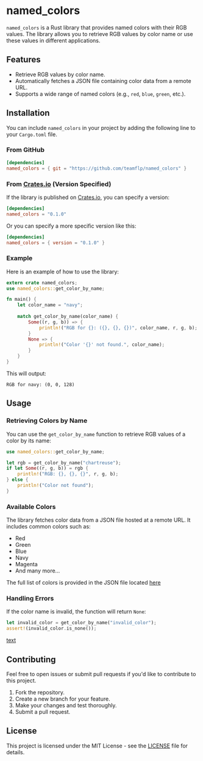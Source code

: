 # named_colors

`named_colors` is a Rust library that provides named colors with their RGB values. The library allows you to retrieve RGB values by color name or use these values in different applications.

## Features

- Retrieve RGB values by color name.
- Automatically fetches a JSON file containing color data from a remote URL.
- Supports a wide range of named colors (e.g., `red`, `blue`, `green`, etc.).

## Installation

You can include `named_colors` in your project by adding the following line to your `Cargo.toml` file.

### From GitHub

```toml
[dependencies]
named_colors = { git = "https://github.com/teamflp/named_colors" }
```

### From [Crates.io](http://Crates.io) (Version Specified)

If the library is published on [Crates.io](https://crates.io/), you can specify a version:

```toml
[dependencies]
named_colors = "0.1.0"
```

Or you can specify a more specific version like this:

```toml
[dependencies]
named_colors = { version = "0.1.0" }
```

### Example

Here is an example of how to use the library:

```rust
extern crate named_colors;
use named_colors::get_color_by_name;

fn main() {
    let color_name = "navy";
    
    match get_color_by_name(color_name) {
        Some((r, g, b)) => {
            println!("RGB for {}: ({}, {}, {})", color_name, r, g, b);
        }
        None => {
            println!("Color '{}' not found.", color_name);
        }
    }
}
```

This will output:

```shell
RGB for navy: (0, 0, 128)
```

## Usage

### Retrieving Colors by Name

You can use the `get_color_by_name` function to retrieve RGB values of a color by its name:

```rust
use named_colors::get_color_by_name;

let rgb = get_color_by_name("chartreuse");
if let Some((r, g, b)) = rgb {
    println!("RGB: {}, {}, {}", r, g, b);
} else {
    println!("Color not found");
}
```

### Available Colors

The library fetches color data from a JSON file hosted at a remote URL. It includes common colors such as:

- Red
- Green
- Blue
- Navy
- Magenta
- And many more...

The full list of colors is provided in the JSON file located [here](https://raw.githubusercontent.com/teamflp/named_colors/master/named_colors.json)

### Handling Errors

If the color name is invalid, the function will return `None`:

```rust
let invalid_color = get_color_by_name("invalid_color");
assert!(invalid_color.is_none());
```

[text](<test.gif>)

## Contributing

Feel free to open issues or submit pull requests if you'd like to contribute to this project.

1. Fork the repository.
2. Create a new branch for your feature.
3. Make your changes and test thoroughly.
4. Submit a pull request.

## License

This project is licensed under the MIT License - see the [LICENSE](LICENSE) file for details.